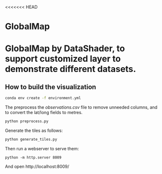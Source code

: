 <<<<<<< HEAD
# GlobalMap
GlobalMap by DataShader, to support customized layer to demonstrate different datasets.
=======
## How to build the visualization

```bash
conda env create -f environment.yml
```

The preprocess the _observations.csv_ file to remove unneeded columns, and to convert the lat/long fields to metres.

```bash
python preprocess.py
```

Generate the tiles as follows:

```bash
python generate_tiles.py
```

Then run a webserver to serve them:

```
python -m http.server 8009
```

And open http://localhost:8009/